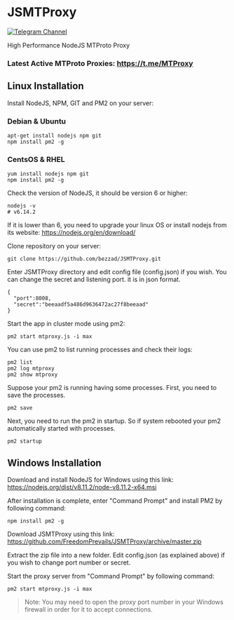 # JSMTProxy
[![Telegram Channel](https://img.shields.io/badge/Channel-Telegram-blue.svg)](https://t.me/JSMTProxy)

High Performance NodeJS MTProto Proxy

### Latest Active MTProto Proxies: https://t.me/MTProxy

## Linux Installation

Install NodeJS, NPM, GIT and PM2 on your server:

### Debian & Ubuntu
```
apt-get install nodejs npm git
npm install pm2 -g
```

### CentsOS & RHEL
```
yum install nodejs npm git
npm install pm2 -g
```

Check the version of NodeJS, it should be version 6 or higher:
```
nodejs -v
# v6.14.2
```
If it is lower than 6, you need to upgrade your linux OS or install nodejs from its website:
https://nodejs.org/en/download/

Clone repository on your server:
```
git clone https://github.com/bezzad/JSMTProxy.git
```

Enter JSMTProxy directory and edit config file (config.json) if you wish. You can change the secret and listening port. it is in json format.
```
{
  "port":8008,
  "secret":"beeaadf5a486d9636472ac27f8beeaad"
}
```

Start the app in cluster mode using pm2:

```pm2 start mtproxy.js -i max```

You can use pm2 to list running processes and check their logs:
```
pm2 list
pm2 log mtproxy
pm2 show mtproxy
```

Suppose your pm2 is running having some processes. First, you need to save the processes.

```pm2 save```

Next, you need to run the pm2 in startup. So if system rebooted your pm2 automatically started with processes.

```pm2 startup```

## Windows Installation

Download and install NodeJS for Windows using this link: https://nodejs.org/dist/v8.11.2/node-v8.11.2-x64.msi

After installation is complete, enter "Command Prompt" and install PM2 by following command:
```
npm install pm2 -g
```

Download JSMTProxy using this link: https://github.com/FreedomPrevails/JSMTProxy/archive/master.zip

Extract the zip file into a new folder. Edit config.json (as explained above) if you wish to change port number or secret.

Start the proxy server from "Command Prompt" by following command:
```
pm2 start mtproxy.js -i max
```

> Note: You may need to open the proxy port number in your Windows firewall in order for it to accept connections.
